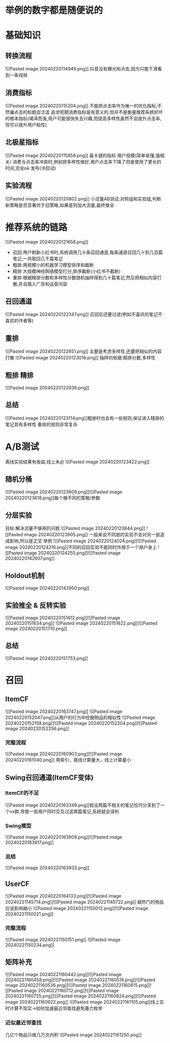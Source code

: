 # 举例的数字都是随便说的

# 基础知识

## 转换流程

![[Pasted image 20240220114949.png]]
抖音没有曝光和点击,因为只能下滑看到一条视频

## 消费指标

![[Pasted image 20240220115204.png]]
不能把点击率作为唯一的优化指标,不然骗点击的标题会泛滥
追求短期消费指标是有意义的,但并不是衡量推荐系统好坏的根本指标(竭泽而渔,用户可能很快失去兴趣,而提高多样性虽然不会提升点击率,但可以提升用户粘性)

## 北极星指标

![[Pasted image 20240220115858.png]]
最关键的指标
用户规模(简单易懂,强相关)
消费与点击率冲突时,例如把多样性做好,用户点击率下降了但是使用了更长的时间,完全ok
发布(冷启动)

## 实验流程

![[Pasted image 20240220120802.png]]
小流量AB测试:对照组和实验组,判断新策略是否显著优于旧策略,如果是则加大流量,最终推全

# 推荐系统的链路

![[Pasted image 20240220121658.png]]
- 召回:用户刷新小红书时,系统调用几十条召回通道,每条通道召回几十到几百篇笔记,一共取回几千篇笔记
- 粗排:用规模小的机器学习模型排序和截断
- 精排:大规模神经网络模型打分,排序截断(小红书不截断)
- 重排:根据精排分数和多样性分数随机抽样得到几十篇笔记,然后把相似内容打散,并且插入广告和运营内容

## 召回通道

![[Pasted image 20240220122347.png]]
召回后还要过滤(例如不喜欢的笔记不喜欢的作者等)

## 重排

![[Pasted image 20240220122651.png]]
主要是考虑多样性,还要把相似的内容打散
![[Pasted image 20240220123018.png]]
抽样的依据:精排分数,多样性

## 粗排 精排

![[Pasted image 20240220122938.png]]

## 总结

![[Pasted image 20240220123114.png]]粗排时也会有一些规则,保证进入精排的笔记具有多样性
重排的规则非常复杂

# A/B测试

离线实验结果有收益,线上未必
![[Pasted image 20240220123422.png]]

## 随机分桶

![[Pasted image 20240220123609.png]]![[Pasted image 20240220123618.png]]每个桶不同的策略/参数

## 分层实验

目标:解决流量不够用的问题
![[Pasted image 20240220123844.png]]
![[Pasted image 20240220123905.png]]
一般来说不同层的实验不会对另一层造成影响,所以是正交
举例
![[Pasted image 20240220124024.png]]![[Pasted image 20240220124216.png]]不同的召回实验不能同时作用于一个用户身上
![[Pasted image 20240220124255.png]]![[Pasted image 20240220142607.png]]

## Holdout机制

![[Pasted image 20240220142950.png]]

## 实验推全 & 反转实验

![[Pasted image 20240220151612.png]]![[Pasted image 20240220151634.png]]
![[Pasted image 20240220151622.png]]![[Pasted image 20240220151710.png]]

## 总结

![[Pasted image 20240220151753.png]]

# 召回

## ItemCF

![[Pasted image 20240220163747.png]]
![[Pasted image 20240220152047.png]]从用户的行为中挖掘物品的相似性
![[Pasted image 20240220152158.png]]![[Pasted image 20240220152204.png]]![[Pasted image 20240220152256.png]]

### 完整流程

![[Pasted image 20240220160903.png]]![[Pasted image 20240220161040.png]]
⽤索引，离线计算量⼤，线上计算量⼩

## Swing召回通道(ItemCF变体)

### ItemCF的不足

![[Pasted image 20240220163349.png]]假设两篇不相关的笔记恰巧分享到了一个vx群,导致一些用户同时交互过这两篇笔记,系统就会误判

### Swing模型

![[Pasted image 20240220163909.png]]![[Pasted image 20240220163917.png]]

### 总结

![[Pasted image 20240220163933.png]]

## UserCF

![[Pasted image 20240220164133.png]]![[Pasted image 20240221145714.png]]![[Pasted image 20240221145722.png]]
越热门的物品应该影响越小
![[Pasted image 20240221150012.png]]![[Pasted image 20240221150021.png]]

### 完整流程

![[Pasted image 20240221150151.png]]
![[Pasted image 20240221150234.png]]
## 矩阵补充
![[Pasted image 20240221160442.png]]![[Pasted image 20240221160458.png]]![[Pasted image 20240221160519.png]]![[Pasted image 20240221160536.png]]![[Pasted image 20240221160615.png]]![[Pasted image 20240221160712.png]]![[Pasted image 20240221160725.png]]![[Pasted image 20240221160824.png]]![[Pasted image 20240221160922.png]]
![[Pasted image 20240221161105.png]]线上实时计算不现实->如何加速最近邻查找避免暴力枚举
### 近似最近邻查找
几亿个物品只做几万次内积
![[Pasted image 20240221161250.png]]